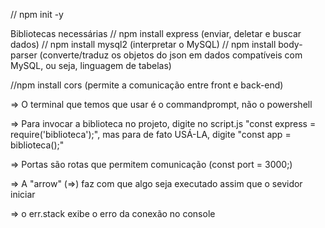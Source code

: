 // npm init -y

Bibliotecas necessárias
// npm install express (enviar, deletar e buscar dados)
// npm install mysql2 (interpretar o MySQL)
// npm install body-parser (converte/traduz os objetos do json em dados compatíveis com MySQL, ou seja, linguagem de tabelas)

//npm install cors (permite a comunicação entre front e back-end)


=> O terminal que temos que usar é o commandprompt, não o powershell

=> Para invocar a biblioteca no projeto, digite no script.js "const express = require('biblioteca');", mas para de fato USÁ-LA, digite "const app = biblioteca();"

=> Portas são rotas que permitem comunicação (const port = 3000;)

=> A "arrow" (=>) faz com que algo seja executado assim que o sevidor iniciar

=> o err.stack exibe o erro da conexão no console